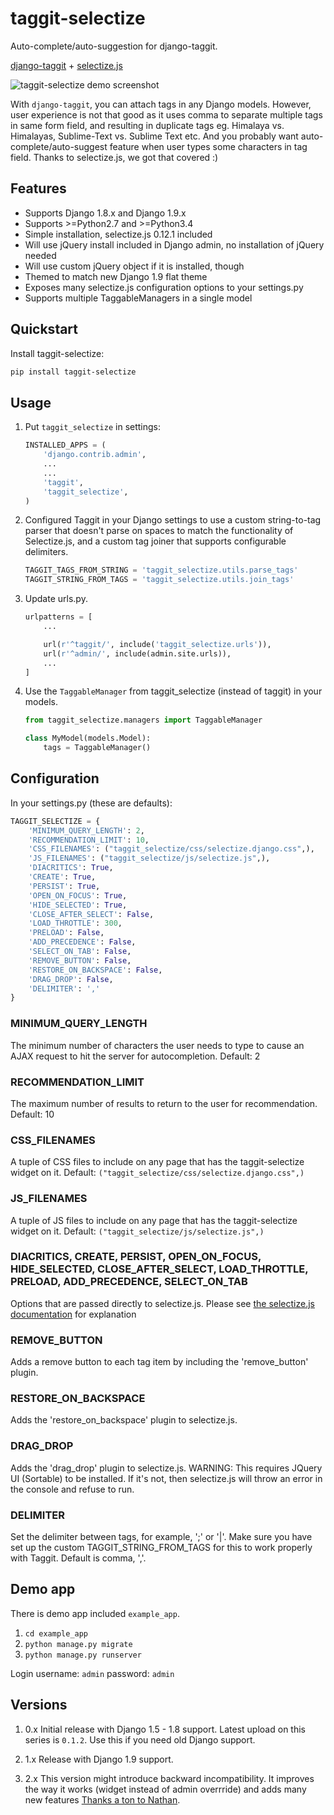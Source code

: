 taggit-selectize
================

Auto-complete/auto-suggestion for django-taggit.

[django-taggit](https://github.com/alex/django-taggit) + [selectize.js](https://github.com/brianreavis/selectize.js)

![taggit-selectize demo screenshot](https://i.imgur.com/ryxW6TI.png)

With `django-taggit`, you can attach tags in any Django models. However, user experience is not that good as it uses
comma to separate multiple tags in same form field, and resulting in duplicate tags eg. Himalaya vs. Himalayas, Sublime-Text vs. Sublime Text etc.
And you probably want auto-complete/auto-suggest feature when user types some characters in tag field. Thanks to selectize.js, we got that covered :)


Features
--------
* Supports Django 1.8.x and Django 1.9.x
* Supports >=Python2.7 and >=Python3.4
* Simple installation, selectize.js 0.12.1 included
* Will use jQuery install included in Django admin, no installation of jQuery needed
* Will use custom jQuery object if it is installed, though
* Themed to match new Django 1.9 flat theme
* Exposes many selectize.js configuration options to your settings.py
* Supports multiple TaggableManagers in a single model


Quickstart
----------

Install taggit-selectize:
```bash
pip install taggit-selectize
```

Usage
-----

1. Put `taggit_selectize` in settings:
    ```python
    INSTALLED_APPS = (
        'django.contrib.admin',
        ...
        ...
        'taggit',
        'taggit_selectize',
    )
    ```

2. Configured Taggit in your Django settings to use a custom string-to-tag parser that doesn't parse on spaces to match the functionality of
Selectize.js, and a custom tag joiner that supports configurable delimiters.
    ```python
    TAGGIT_TAGS_FROM_STRING = 'taggit_selectize.utils.parse_tags'
    TAGGIT_STRING_FROM_TAGS = 'taggit_selectize.utils.join_tags'
    ```

3. Update urls.py.
    ```python
    urlpatterns = [
        ...
    
        url(r'^taggit/', include('taggit_selectize.urls')),
        url(r'^admin/', include(admin.site.urls)),
        ...
    ]
    ```

4. Use the `TaggableManager` from taggit_selectize (instead of taggit) in your models.
    ```python
    from taggit_selectize.managers import TaggableManager
    
    class MyModel(models.Model):
        tags = TaggableManager()
    ```


Configuration
-------------
In your settings.py (these are defaults):

```python
TAGGIT_SELECTIZE = {
    'MINIMUM_QUERY_LENGTH': 2,
    'RECOMMENDATION_LIMIT': 10,
    'CSS_FILENAMES': ("taggit_selectize/css/selectize.django.css",),
    'JS_FILENAMES': ("taggit_selectize/js/selectize.js",),
    'DIACRITICS': True,
    'CREATE': True,
    'PERSIST': True,
    'OPEN_ON_FOCUS': True,
    'HIDE_SELECTED': True,
    'CLOSE_AFTER_SELECT': False,
    'LOAD_THROTTLE': 300,
    'PRELOAD': False,
    'ADD_PRECEDENCE': False,
    'SELECT_ON_TAB': False,
    'REMOVE_BUTTON': False,
    'RESTORE_ON_BACKSPACE': False,
    'DRAG_DROP': False,
    'DELIMITER': ','
}
```

### MINIMUM_QUERY_LENGTH

The minimum number of characters the user needs to type to cause an AJAX request to hit the server for autocompletion. Default: 2

### RECOMMENDATION_LIMIT

The maximum number of results to return to the user for recommendation. Default: 10

### CSS_FILENAMES

A tuple of CSS files to include on any page that has the taggit-selectize widget on it. Default: `("taggit_selectize/css/selectize.django.css",)`

### JS_FILENAMES

A tuple of JS files to include on any page that has the taggit-selectize widget on it. Default: `("taggit_selectize/js/selectize.js",)`

### DIACRITICS, CREATE, PERSIST, OPEN_ON_FOCUS, HIDE_SELECTED, CLOSE_AFTER_SELECT, LOAD_THROTTLE, PRELOAD, ADD_PRECEDENCE, SELECT_ON_TAB

Options that are passed directly to selectize.js.
Please see [the selectize.js documentation](https://github.com/selectize/selectize.js/blob/master/docs/usage.md) for explanation

### REMOVE_BUTTON

Adds a remove button to each tag item by including the 'remove_button' plugin.

### RESTORE_ON_BACKSPACE

Adds the 'restore_on_backspace' plugin to selectize.js.

### DRAG_DROP

Adds the 'drag_drop' plugin to selectize.js. WARNING: This requires JQuery UI (Sortable) to be installed. If it's not, then
selectize.js will throw an error in the console and refuse to run.

### DELIMITER

Set the delimiter between tags, for example, ';' or '|'. Make sure you have set up the custom TAGGIT_STRING_FROM_TAGS for this to work properly
with Taggit. Default is comma, ','.

Demo app
--------

There is demo app included `example_app`.

1. `cd example_app`
2. `python manage.py migrate`
3. `python manage.py runserver`

Login username: `admin` password: `admin`


Versions
--------
1. 0.x Initial release with Django 1.5 - 1.8 support. Latest upload on this series is `0.1.2`. Use this if you need old Django support.

2. 1.x Release with Django 1.9 support.

3. 2.x This version might introduce backward incompatibility. It improves the way it works (widget instead of admin overrride) and adds many new features 
[Thanks a ton to Nathan](https://github.com/chhantyal/taggit-selectize/pull/5).

